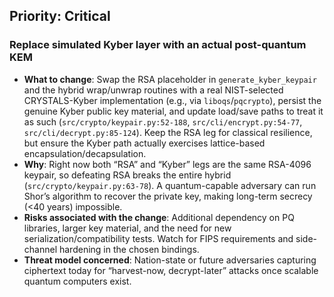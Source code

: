 ## Priority: Critical

### Replace simulated Kyber layer with an actual post-quantum KEM
- **What to change**: Swap the RSA placeholder in `generate_kyber_keypair` and the hybrid wrap/unwrap routines with a real NIST-selected CRYSTALS-Kyber implementation (e.g., via `liboqs`/`pqcrypto`), persist the genuine Kyber public key material, and update load/save paths to treat it as such (`src/crypto/keypair.py:52-188`, `src/cli/encrypt.py:54-77`, `src/cli/decrypt.py:85-124`). Keep the RSA leg for classical resilience, but ensure the Kyber path actually exercises lattice-based encapsulation/decapsulation.
- **Why**: Right now both “RSA” and “Kyber” legs are the same RSA-4096 keypair, so defeating RSA breaks the entire hybrid (`src/crypto/keypair.py:63-78`). A quantum-capable adversary can run Shor’s algorithm to recover the private key, making long-term secrecy (<40 years) impossible.
- **Risks associated with the change**: Additional dependency on PQ libraries, larger key material, and the need for new serialization/compatibility tests. Watch for FIPS requirements and side-channel hardening in the chosen bindings.
- **Threat model concerned**: Nation-state or future adversaries capturing ciphertext today for “harvest-now, decrypt-later” attacks once scalable quantum computers exist.

